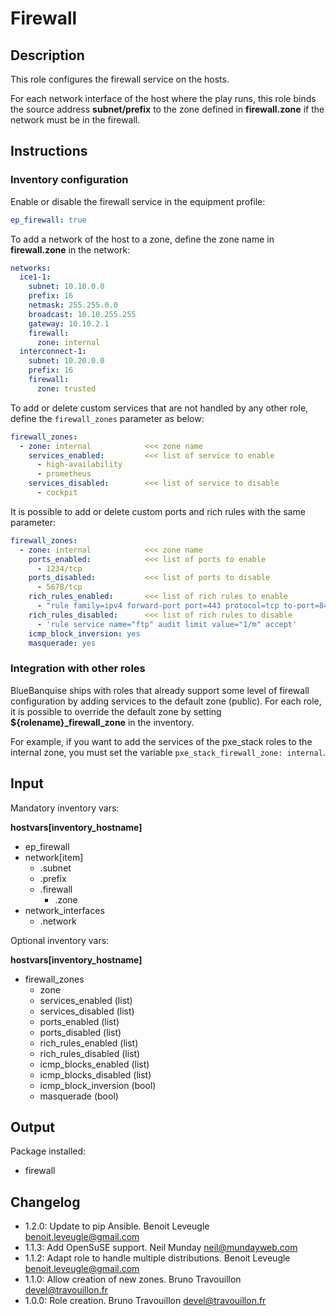 # Firewall

## Description

This role configures the firewall service on the hosts.

For each network interface of the host where the play runs, this role binds the
source address **subnet/prefix** to the zone defined in **firewall.zone** if
the network must be in the firewall.

## Instructions

### Inventory configuration

Enable or disable the firewall service in the equipment profile:

```yaml
ep_firewall: true
```

To add a network of the host to a zone, define the zone name in
**firewall.zone** in the network:

```yaml
networks:
  ice1-1:
    subnet: 10.10.0.0
    prefix: 16
    netmask: 255.255.0.0
    broadcast: 10.10.255.255
    gateway: 10.10.2.1
    firewall:
      zone: internal
  interconnect-1:
    subnet: 10.20.0.0
    prefix: 16
    firewall:
      zone: trusted
```

To add or delete custom services that are not handled by any other role, define
the `firewall_zones` parameter as below:

```yaml
firewall_zones:
  - zone: internal            <<< zone name
    services_enabled:         <<< list of service to enable
      - high-availability
      - prometheus
    services_disabled:        <<< list of service to disable
      - cockpit
```

It is possible to add or delete custom ports and rich rules with the same
parameter:

```yaml
firewall_zones:
  - zone: internal            <<< zone name
    ports_enabled:            <<< list of ports to enable
      - 1234/tcp
    ports_disabled:           <<< list of ports to disable
      - 5678/tcp
    rich_rules_enabled:       <<< list of rich rules to enable
      - "rule family=ipv4 forward-port port=443 protocol=tcp to-port=8443"
    rich_rules_disabled:      <<< list of rich rules to disable
      - 'rule service name="ftp" audit limit value="1/m" accept'
    icmp_block_inversion: yes
    masquerade: yes
```

### Integration with other roles

BlueBanquise ships with roles that already support some level of firewall
configuration by adding services to the default zone (public). For each role,
it is possible to override the default zone by setting
**${rolename}_firewall_zone** in the inventory.

For example, if you want to add the services of the pxe_stack roles to the
internal zone, you must set the variable `pxe_stack_firewall_zone: internal`.

## Input

Mandatory inventory vars:

**hostvars[inventory_hostname]**

* ep_firewall
* network[item]
   * .subnet
   * .prefix
   * .firewall
      * .zone
* network_interfaces
   * .network

Optional inventory vars:

**hostvars[inventory_hostname]**

* firewall_zones
    * zone
    * services_enabled     (list)
    * services_disabled    (list)
    * ports_enabled        (list)
    * ports_disabled       (list)
    * rich_rules_enabled   (list)
    * rich_rules_disabled  (list)
    * icmp_blocks_enabled  (list)
    * icmp_blocks_disabled (list)
    * icmp_block_inversion (bool)
    * masquerade           (bool)

## Output

Package installed:

* firewall

## Changelog

* 1.2.0: Update to pip Ansible. Benoit Leveugle <benoit.leveugle@gmail.com>
* 1.1.3: Add OpenSuSE support. Neil Munday <neil@mundayweb.com>
* 1.1.2: Adapt role to handle multiple distributions. Benoit Leveugle <benoit.leveugle@gmail.com>
* 1.1.0: Allow creation of new zones. Bruno Travouillon <devel@travouillon.fr>
* 1.0.0: Role creation. Bruno Travouillon <devel@travouillon.fr>
